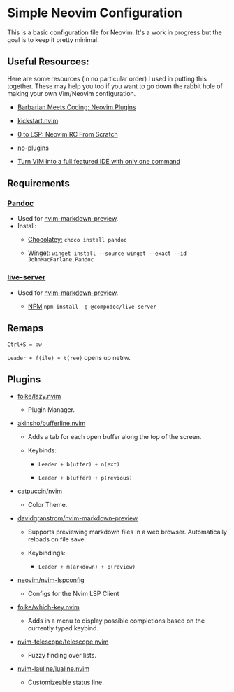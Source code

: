 # Simple Neovim Configuration

This is a basic configuration file for Neovim. It's a work in progress but the goal is to keep it pretty minimal.

## Useful Resources:

Here are some resources (in no particular order) I used in putting this together. These may help you too if you want to go down the rabbit hole of making your own Vim/Neovim configuration.

- [Barbarian Meets Coding: Neovim Plugins](https://www.barbarianmeetscoding.com/notes/neovim-plugins/#resources)

- [kickstart.nvim](https://github.com/nvim-lua/kickstart.nvim)

- [0 to LSP: Neovim RC From Scratch](https://www.youtube.com/watch?v=w7i4amO_zaE&t)

- [no-plugins](https://github.com/changemewtf/no_plugins/tree/master)

- [Turn VIM into a full featured IDE with only one command](https://www.youtube.com/watch?v=Mtgo-nP_r8Y)

## Requirements

### [Pandoc](https://pandoc.org/)

- Used for [nvim-markdown-preview](https://github.com/davidgranstrom/nvim-markdown-preview).
- Install:
    - [Chocolatey:](https://github.com/chocolatey/choco)
    ```choco install pandoc```

    - [Winget](https://learn.microsoft.com/en-us/windows/package-manager/winget/):
    ```winget install --source winget --exact --id JohnMacFarlane.Pandoc```

### [live-server](https://www.npmjs.com/package/live-server)

- Used for [nvim-markdown-preview](https://github.com/davidgranstrom/nvim-markdown-preview).

    - [NPM](https://nodejs.org/en/download) ```npm install -g @compodoc/live-server```

## Remaps


```Ctrl+S = :w```

```Leader + f(ile) + t(ree)``` opens up netrw.


## Plugins

- [folke/lazy.nvim](https://github.com/folke/lazy.nvim)

    - Plugin Manager.

- [akinsho/bufferline.nvim](https://github.com/akinsho/bufferline.nvim)

    - Adds a tab for each open buffer along the top of the screen.

    - Keybinds:

        - ```Leader + b(uffer) + n(ext)```
        
        - ```Leader + b(uffer) + p(revious)```

- [catpuccin/nvim](https://github.com/catppuccin/nvim) 

    - Color Theme. 

- [davidgranstrom/nvim-markdown-preview](https://github.com/davidgranstrom/nvim-markdown-preview)
    
    - Supports previewing markdown files in a web browser. Automatically reloads on file save.

    - Keybindings:
        - ```Leader + m(arkdown) + p(review)```

- [neovim/nvim-lspconfig](https://github.com/neovim/nvim-lspconfig)
    
    - Configs for the Nvim LSP Client

- [folke/which-key.nvim](https://github.com/folke/which-key.nvim)

    - Adds in a menu to display possible completions based on the currently typed keybind.

- [nvim-telescope/telescope.nvim](https://github.com/nvim-telescope/telescope.nvim)

    - Fuzzy finding over lists.

- [nvim-lauline/lualine.nvim](https://github.com/nvim-lualine/lualine.nvim)

    - Customizeable status line.
